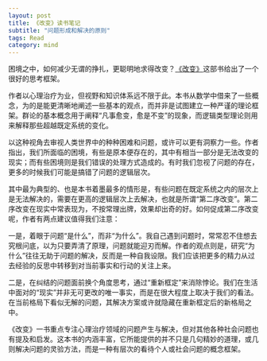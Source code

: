 ```yaml
---
layout: post
title: 《改变》读书笔记
subtitle: "问题形成和解决的原则"
tags: Read
category: mind
---
```


困境之中，如何减少无谓的挣扎，更聪明地求得改变？[《改变》](https://book.douban.com/subject/3006742/)这部书给出了一个很好的思考框架。

作者以心理治疗为业，但视野和知识体系远不限于此。本书从数学中借来了一些概念，为的是能更清晰地阐述一些基本的观点，而并非是试图建立一种严谨的理论框架。群论的基本概念用于阐释“凡事愈变，愈是不变”的现象，而逻辑类型理论则用来解释那些超越既定系统的变化。

以这种视角去审视人类世界中的种种困难和问题，或许可以更有洞察力一些。作者指出，我们所面临的困境，有些是原本便存在的，其中有相当一部分是无法改变的现实；而有些困境则是我们错误的处理方式造成的。有时我们忽视了问题的存在，更多的时候我们可能是搞错了问题的逻辑层次。

其中最为典型的、也是本书着墨最多的情形是，有些问题在既定系统之内的层次上是无法解决的，需要在更高的逻辑层次上去解决，也就是所谓“第二序改变”。第二序改变在现实中常表现为，不按常理出牌，效果却出奇的好。如何促成第二序改变呢，作者有两点建议值得我们注意：

一是，着眼于问题“是什么”，而非“为什么”。我自己遇到问题时，常常忍不住想去究根问底，以为只要弄清了原理，问题就能迎刃而解。作者的观点则是，研究“为什么”往往无助于问题的解决，反而是一种自我设限。我们应该把更多的精力从过去经验的反思中转移到对当前事实和行动的关注上来。

二是，在纠结的问题面前换个角度思考，通过“重新框定”来消除悖论。我们在生活中面对的“现实”并非无可更改的唯一事实，而是在很大程度上取决于我们的看法。在当前格局下看似无解的问题，其解决方案或许就隐藏在重新框定后的新格局之中。

《改变》一书重点专注心理治疗领域的问题产生与解决，但对其他各种社会问题也有提及和启发。这本书的内涵丰富，它所能提供的并不只是几句精妙的道理，或几则解决问题的灵验方法，而是一种有层次的看待个人或社会问题的概念框架。
